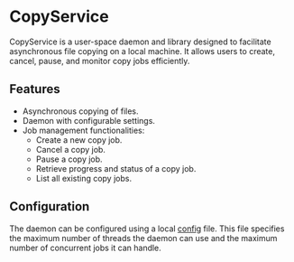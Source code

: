 # CopyService

CopyService is a user-space daemon and library designed to facilitate asynchronous file copying on a local machine.
It allows users to create, cancel, pause, and monitor copy jobs efficiently.

## Features
- Asynchronous copying of files.
- Daemon with configurable settings.
- Job management functionalities:
  - Create a new copy job.
  - Cancel a copy job.
  - Pause a copy job.
  - Retrieve progress and status of a copy job.
  - List all existing copy jobs.

## Configuration
The daemon can be configured using a local [config](https://github.com/marius004/copy-service/blob/master/Config.toml) file.
This file specifies the maximum number of threads the daemon can use and the maximum number of concurrent jobs it can handle.
